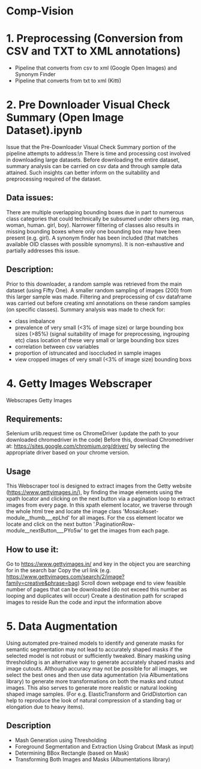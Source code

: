 # Comp-Vision

# 1. Preprocessing (Conversion from CSV and TXT to XML annotations)

- Pipeline that converts from csv to xml (Google Open Images) and Synonym Finder
- Pipeline that converts from txt to xml (Kitti)


# 2. Pre Downloader Visual Check Summary (Open Image Dataset).ipynb
Issue that the Pre-Downloader Visual Check Summary portion of the pipeline attempts to address:\n
There is time and processing cost involved in downloading large datasets. Before downloading the entire dataset, summary analysis can be carried on csv data and through sample data attained. Such insights can better inform on the suitability and preprocessing required of the dataset.

## Data issues:
There are multiple overlapping bounding boxes due in part to numerous class categories that could technically be subsumed under others (eg. man, woman, human. girl, boy). Narrower filltering of classes also results in missing bounding boxes where only one bounding box may have been present (e.g. girl). A synonym finder has been included (that matches available OID classes with possible synomyns). It is non-exhaustive and partially addresses this issue.

## Description:
Prior to this downloader, a random sample was retrieved from the main dataset (using Fifty One). A smaller random sampling of images (200) from this larger sample was made. Filtering and preprocessing of csv dataframe was carried out before creating xml annotations on these random samples (on specific classes).
Summary analysis was made to check for:

- class imbalance
- prevalence of very small (<3% of image size) or large bounding box sizes (>85%) (signal suitability of image for preprocessing, ingrouping etc)
class location of these very small or large bounding box sizes
- correlation between csv variables
- proportion of istruncated and isoccluded in sample images
- view cropped images of very small (<3% of image size) bounding boxs


# 4. Getty Images Webscraper
Webscrapes Getty Images

## Requirements:

Selenium
urlib.request
time
os
ChromeDriver (update the path to your downloaded chromedriver in the code)
Before this, download Chromedriver at: https://sites.google.com/chromium.org/driver/ by selecting the appropriate driver based on your chrome version.

## Usage
This Webscraper tool is designed to extract images from the Getty website (https://www.gettyimages.in/), by finding the image elements using the xpath locator and clicking on the next button via a pagination loop to extract images from every page.
In this xpath element locator, we traverse through the whole html tree and locate the image class 'MosaicAsset-module__thumb___epLhd' for all images. For the css element locator we locate and click on the next button '.PaginationRow-module__nextButton___PYo5w' to get the images from each page.

## How to use it:

Go to https://www.gettyimages.in/ and key in the object you are searching for in the search bar
Copy the url link (e.g. https://www.gettyimages.com/search/2/image?family=creative&phrase=bag)
Scroll down webpage end to view feasible number of pages that can be downloaded (do not exceed this number as looping and duplicates will occur)
Create a destination path for scraped images to reside
Run the code and input the information above


# 5. Data Augmentation
Using automated pre-trained models to identify and generate masks for semantic segmentation may not lead to accurately shaped masks if the selected model is not robust or sufficiently tweaked. Binary masking using thresholding is an alternative way to generate accurately shaped masks and image cutouts. Although accuracy may not be possible for all images, we select the best ones and then use data agumentation (via Albumentations library) to generate more transformations on both the masks and cutout images. This also serves to generate more realistic or natural looking shaped image samples. (For e.g. ElasticTransform and GridDistortion can help to reproduce the look of natural compression of a standing bag or elongation due to heavy items).

## Description
- Mash Generation using Thresholding
- Foreground Segmentation and Extraction Using Grabcut (Mask as input)
- Determining BBox Rectangle (based on Mask)
- Transforming Both Images and Masks (Albumentations library)
